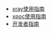 - [xray使用指南](/tutorial/prepare.md)
- [xpoc使用指南](/xpoc/QuickStart.md)
- [开发者指南](/guide/QuickStart.md)
